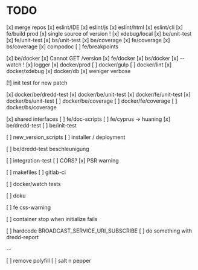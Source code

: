 # TODO
[x] merge repos
[x] eslint/IDE
[x] eslint/js
[x] eslint/html
[x] eslint/cli
[x] fe/build prod
[x] single source of version !
[x] xdebug/local
[x] be/unit-test
[x] fe/unit-test
[x] bs/unit-test
[x] be/coverage
[x] fe/coverage
[x] bs/coverage
[x] compodoc
[ ] fe/breakpoints

[x] be/docker
    [x]  Cannot GET /version
[x] fe/docker
[x] bs/docker
    [x] --watch !
    [x] logger
[x] docker/prod
[ ] docker/gulp
[ ] docker/lint
[x] docker/xdebug
[x] docker/db
    [x] weniger verbose

[!] init test for new patch


[x] docker/be/dredd-test
[x] docker/be/unit-test
[x] docker/fe/unit-test
[x] docker/bs/unit-test
[ ] docker/be/coverage
[ ] docker/fe/coverage
[ ] docker/bs/coverage

[x] shared interfaces 
[ ] fe/doc-scripts
[ ] fe/cyprus -> huaning
[x] be/dredd-test
[ ] be/init-test

[ ] new_version_scripts
[ ] installer / deployment

[ ] be/dredd-test beschleunigung

[ ] integration-test
[ ] CORS?
[x] PSR warning

[ ] makefiles
[ ] gitlab-ci

[ ] docker/watch tests

[ ] doku

[ ] fe css-warning

[ ] container stop when initialize fails


[ ] hardcode BROADCAST_SERVICE_URI_SUBSCRIBE
[ ] do something with dredd-report

--

[ ] remove polyfill
[ ] salt n pepper